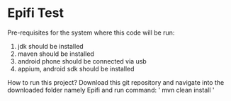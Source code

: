 # Epifi Test

Pre-requisites for the system where this code will be run:
  1. jdk should be installed
  2. maven should be installed
  3. android phone should be connected via usb
  4. appium, android sdk should be installed

How to run this project?
Download this git repository and navigate into the downloaded folder namely Epifi and run command: ' mvn clean install ' 
